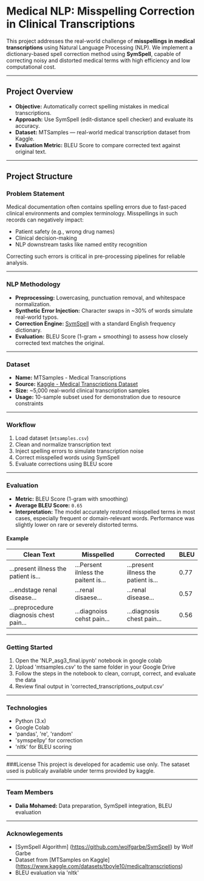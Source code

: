 #  Medical NLP: Misspelling Correction in Clinical Transcriptions 

This project addresses the real-world challenge of **misspellings in medical transcriptions** using Natural Language Processing (NLP). We implement a dictionary-based spell correction method using **SymSpell**, capable of correcting noisy and distorted medical terms with high efficiency and low computational cost.

---

##  Project Overview 

- **Objective:** Automatically correct spelling mistakes in medical transcriptions.
- **Approach:** Use SymSpell (edit-distance spell checker) and evaluate its accuracy.
- **Dataset:** MTSamples — real-world medical transcription dataset from Kaggle.
- **Evaluation Metric:** BLEU Score to compare corrected text against original text.

---

##  Project Structure
###  Problem Statement 

Medical documentation often contains spelling errors due to fast-paced clinical environments and complex terminology. Misspellings in such records can negatively impact:
- Patient safety (e.g., wrong drug names)
- Clinical decision-making
- NLP downstream tasks like named entity recognition

Correcting such errors is critical in pre-processing pipelines for reliable analysis.

---

###  NLP Methodology 

- **Preprocessing:** Lowercasing, punctuation removal, and whitespace normalization.
- **Synthetic Error Injection:** Character swaps in ~30% of words simulate real-world typos.
- **Correction Engine:** [SymSpell](https://github.com/wolfgarbe/SymSpell) with a standard English frequency dictionary.
- **Evaluation:** BLEU Score (1-gram + smoothing) to assess how closely corrected text matches the original.

---

###  Dataset 

- **Name:** MTSamples - Medical Transcriptions
- **Source:** [Kaggle - Medical Transcriptions Dataset](https://www.kaggle.com/datasets/tboyle10/medicaltranscriptions)
- **Size:** ~5,000 real-world clinical transcription samples
- **Usage:** 10-sample subset used for demonstration due to resource constraints

---

###  Workflow 

1. Load dataset (`mtsamples.csv`)
2. Clean and normalize transcription text
3. Inject spelling errors to simulate transcription noise
4. Correct misspelled words using SymSpell
5. Evaluate corrections using BLEU score

---

###  Evaluation 

- **Metric:** BLEU Score (1-gram with smoothing)
- **Average BLEU Score:** `0.65`
- **Interpretation:** The model accurately restored misspelled terms in most cases, especially frequent or domain-relevant words. Performance was slightly lower on rare or severely distorted terms.

#### Example 
| Clean Text | Misspelled | Corrected | BLEU |
|------------|------------|-----------|------|
| ...present illness the patient is... | ...Persent ilnless the paitent is... | ...present illness the patient is... | 0.77 |
| ...endstage renal disease... | ...renal disaese... | ...renal disease... | 0.57 |
| ...preprocedure diagnosis chest pain... | ...diagnoiss cehst pain... | ...diagnosis chest pain... | 0.56 |

---

### Getting Started 
1. Open the 'NLP_asg3_final.ipynb' notebook in google colab
2. Upload 'mtsamples.csv' to the same folder in your Google Drive
3. Follow the steps in the notebook to clean, corrupt, correct, and evaluate the data
4. Review final output in 'corrected_transcriptions_output.csv'

---
### Technologies 
- Python (3.x)
- Google Colab
- 'pandas', 're', 'random'
- 'symspellpy' for correction
- 'nltk' for BLEU scoring

---
###License 
This project is developed for academic use only. The sataset used is publicaly available under terms provided by kaggle. 

---
### Team Members
- **Dalia Mohamed:** Data preparation, SymSpell integration, BLEU evaluation
---
### Acknowlegements 
- [SymSpell Algorithm] (https://github.com/wolfgarbe/SymSpell) by Wolf Garbe
- Dataset from [MTSamples on Kaggle] (https://www.kaggle.com/datasets/tboyle10/medicaltranscriptions)
- BLEU evaluation via 'nltk'
